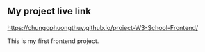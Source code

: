 ## My project live link
https://chungophuongthuy.github.io/project-W3-School-Frontend/

This is my first frontend project. 
